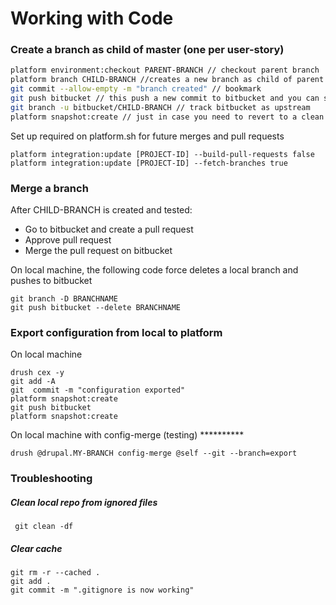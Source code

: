 # Working with Code

### Create a branch as child of master \(one per user-story\)

```bash
platform environment:checkout PARENT-BRANCH // checkout parent branch
platform branch CHILD-BRANCH //creates a new branch as child of parent (1 min process)
git commit --allow-empty -m "branch created" // bookmark
git push bitbucket // this push a new commit to bitbucket and you can see changes on bitbucket and platform are linked
git branch -u bitbucket/CHILD-BRANCH // track bitbucket as upstream
platform snapshot:create // just in case you need to revert to a clean branch
```

Set up required on platform.sh for future merges and pull requests

```
platform integration:update [PROJECT-ID] --build-pull-requests false
platform integration:update [PROJECT-ID] --fetch-branches true
```

### Merge a branch

After CHILD-BRANCH is created and tested:

* Go to bitbucket and create a pull request
* Approve pull request
* Merge the pull request on bitbucket

On local machine, the following code force deletes a local branch and pushes to bitbucket

```
git branch -D BRANCHNAME
git push bitbucket --delete BRANCHNAME
```

### Export configuration from local to platform

On local machine

```
drush cex -y
git add -A
git  commit -m "configuration exported"
platform snapshot:create
git push bitbucket
platform snapshot:create
```

On local machine with config-merge \(testing\) \*\*\*\*\*\*\*\*\*\*

```
drush @drupal.MY-BRANCH config-merge @self --git --branch=export
```

### Troubleshooting

##### Clean local repo from ignored files

```
 git clean -df
```

##### Clear cache

```
git rm -r --cached .
git add .
git commit -m ".gitignore is now working"
```



